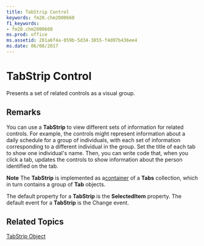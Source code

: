 ```yaml
---
title: TabStrip Control
keywords: fm20.chm2000660
f1_keywords:
- fm20.chm2000660
ms.prod: office
ms.assetid: 281a6f4a-059b-5d34-3855-f4d07b436ee4
ms.date: 06/08/2017
---
```



# TabStrip Control



Presents a set of related controls as a visual group.

## Remarks

You can use a  **TabStrip** to view different sets of information for related controls.
For example, the controls might represent information about a daily schedule for a group of individuals, with each set of information corresponding to a different individual in the group. Set the title of each tab to show one individual's name. Then, you can write code that, when you click a tab, updates the controls to show information about the person identified on the tab.

 **Note**  The  **TabStrip** is implemented as a[container](../../Glossary/vbe-glossary.md) of a **Tabs** collection, which in turn contains a group of **Tab** objects.

The default property for a  **TabStrip** is the **SelectedItem** property.
The default event for a  **TabStrip** is the Change event.

## Related Topics

[TabStrip Object](../../../api/Outlook.tabstrip.object.md)


